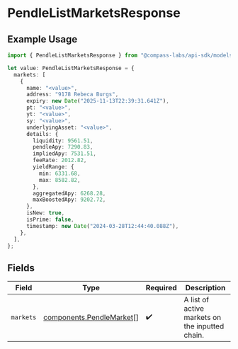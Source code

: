 # PendleListMarketsResponse

## Example Usage

```typescript
import { PendleListMarketsResponse } from "@compass-labs/api-sdk/models/components";

let value: PendleListMarketsResponse = {
  markets: [
    {
      name: "<value>",
      address: "9178 Rebeca Burgs",
      expiry: new Date("2025-11-13T22:39:31.641Z"),
      pt: "<value>",
      yt: "<value>",
      sy: "<value>",
      underlyingAsset: "<value>",
      details: {
        liquidity: 9561.51,
        pendleApy: 7290.83,
        impliedApy: 7531.51,
        feeRate: 2012.82,
        yieldRange: {
          min: 6331.68,
          max: 8582.82,
        },
        aggregatedApy: 6268.28,
        maxBoostedApy: 9202.72,
      },
      isNew: true,
      isPrime: false,
      timestamp: new Date("2024-03-28T12:44:40.088Z"),
    },
  ],
};
```

## Fields

| Field                                                                | Type                                                                 | Required                                                             | Description                                                          |
| -------------------------------------------------------------------- | -------------------------------------------------------------------- | -------------------------------------------------------------------- | -------------------------------------------------------------------- |
| `markets`                                                            | [components.PendleMarket](../../models/components/pendlemarket.md)[] | :heavy_check_mark:                                                   | A list of active markets on the inputted chain.                      |